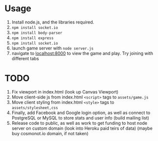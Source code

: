 # Usage
1. Install node.js, and the libraries required.
2. ``npm install socket.io``
3. ``npm install body-parser``
4. ``npm install express``
5. ``npm install socket.io``
6. launch game server with ``node server.js``
7. navigate to [localhost:8000](https://localhost:8000) to view the game and play. Try joining with different tabs

# TODO
1. Fix viewport in index.html (look up Canvas Viewport)
2. Move client-side js from index.html ``<script>`` tags to ``assets/game.js``
3. Move client styling from index.html ``<style>`` tags to ``assets/stylesheet,css``
5. Finally, add Facebook and Google login option, as well as connect to PostgreSQL or MySQL to store stats and user info (build mailing list)
6. Release code to public, as well as work to get funding to host node server on custom domain (look into Heroku paid teirs of data) (maybe buy cosmonot.io domain, if not taken)
